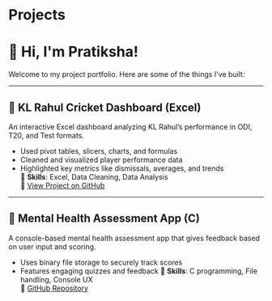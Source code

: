 # Projects
# 👋 Hi, I'm Pratiksha!

Welcome to my project portfolio. Here are some of the things I've built:

---

## 🏏 KL Rahul Cricket Dashboard (Excel)
An interactive Excel dashboard analyzing KL Rahul’s performance in ODI, T20, and Test formats.

- Used pivot tables, slicers, charts, and formulas
- Cleaned and visualized player performance data
- Highlighted key metrics like dismissals, averages, and trends  
📂 **Skills**: Excel, Data Cleaning, Data Analysis  
🔗 [View Project on GitHub](https://github.com/yourusername/kl-rahul-dashboard)

---

## 🧠 Mental Health Assessment App (C)
A console-based mental health assessment app that gives feedback based on user input and scoring.

- Uses binary file storage to securely track scores
- Features engaging quizzes and feedback
📂 **Skills**: C programming, File handling, Console UX  
🔗 [GitHub Repository](https://github.com/yourusername/mental-health-assessment)
